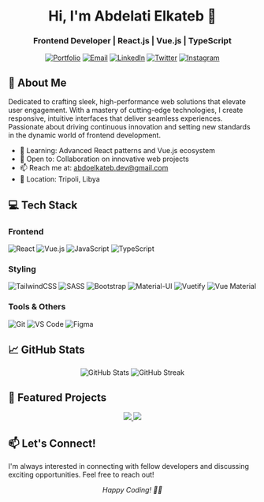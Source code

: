 <div align="center">
  
  # Hi, I'm Abdelati Elkateb 👋
  ### Frontend Developer | React.js | Vue.js | TypeScript
  
  [![Portfolio](https://img.shields.io/badge/Portfolio-FF5722?style=for-the-badge&logo=google-chrome&logoColor=white)](https://your-portfolio-url.com)
  [![Email](https://img.shields.io/badge/Email-D14836?style=for-the-badge&logo=gmail&logoColor=white)](mailto:abdoelkateb.dev@gmail.com)
  [![LinkedIn](https://img.shields.io/badge/LinkedIn-0077B5?style=for-the-badge&logo=linkedin&logoColor=white)](https://www.linkedin.com/in/abdo--elkateb-554884275/)
  [![Twitter](https://img.shields.io/badge/Twitter-1DA1F2?style=for-the-badge&logo=twitter&logoColor=white)](https://twitter.com/abdo__elkateb)
  [![Instagram](https://img.shields.io/badge/Twitter-1DA1F2?style=for-the-badge&logo=Instagram&logoColor=white)](https://Instagram.com/abdo__elkateb)
</div>

## 🚀 About Me

Dedicated to crafting sleek, high-performance web solutions that elevate user engagement. With a mastery of cutting-edge technologies, I create responsive, intuitive interfaces that deliver seamless experiences. Passionate about driving continuous innovation and setting new standards in the dynamic world of frontend development.

- 🌱 Learning: Advanced React patterns and Vue.js ecosystem
- 👯 Open to: Collaboration on innovative web projects
- 📫 Reach me at: abdoelkateb.dev@gmail.com
- 📍 Location: Tripoli, Libya

## 💻 Tech Stack

### Frontend
![React](https://img.shields.io/badge/React-20232A?style=for-the-badge&logo=react&logoColor=61DAFB)
![Vue.js](https://img.shields.io/badge/Vue.js-35495E?style=for-the-badge&logo=vue.js&logoColor=4FC08D)
![JavaScript](https://img.shields.io/badge/JavaScript-F7DF1E?style=for-the-badge&logo=javascript&logoColor=black)
![TypeScript](https://img.shields.io/badge/TypeScript-007ACC?style=for-the-badge&logo=typescript&logoColor=white)

### Styling
![TailwindCSS](https://img.shields.io/badge/Tailwind_CSS-38B2AC?style=for-the-badge&logo=tailwind-css&logoColor=white)
![SASS](https://img.shields.io/badge/Sass-CC6699?style=for-the-badge&logo=sass&logoColor=white)
![Bootstrap](https://img.shields.io/badge/Bootstrap-563D7C?style=for-the-badge&logo=bootstrap&logoColor=white)
![Material-UI](https://img.shields.io/badge/Material--UI-0081CB?style=for-the-badge&logo=material-ui&logoColor=white)
![Vuetify](https://img.shields.io/badge/Vuetify-1867C0?style=for-the-badge&logo=vuetify&logoColor=white)
![Vue Material](https://img.shields.io/badge/Vue_Material-41B883?style=for-the-badge&logo=vue.js&logoColor=white)

### Tools & Others
![Git](https://img.shields.io/badge/Git-F05032?style=for-the-badge&logo=git&logoColor=white)
![VS Code](https://img.shields.io/badge/VS_Code-007ACC?style=for-the-badge&logo=visual-studio-code&logoColor=white)
![Figma](https://img.shields.io/badge/Figma-F24E1E?style=for-the-badge&logo=figma&logoColor=white)

## 📈 GitHub Stats

<div align="center">
  <img src="https://github-readme-stats.vercel.app/api?username=Abdo_Elkateb&show_icons=true&theme=radical" alt="GitHub Stats" />
  <img src="https://github-readme-streak-stats.herokuapp.com/?user=Abdo_Elkateb&theme=radical" alt="GitHub Streak" />
</div>

## 🌟 Featured Projects

<div align="center">
  <a href="https://github.com/yourusername/project1">
    <img src="https://github-readme-stats.vercel.app/api/pin/?username=Abdo_Elkateb&repo=project1&theme=radical" />
  </a>
  <a href="https://github.com/yourusername/project2">
    <img src="https://github-readme-stats.vercel.app/api/pin/?username=Abdo_Elkateb&repo=project2&theme=radical" />
  </a>
</div>

## 📫 Let's Connect!

I'm always interested in connecting with fellow developers and discussing exciting opportunities. Feel free to reach out!

<div align="center">
  <i>Happy Coding! 👨‍💻</i>
</div>
